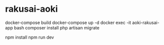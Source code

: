 # rakusai-aoki
docker-compose build
docker-compose up -d
docker exec -it aoki-rakusai-app bash
composer install
php artisan migrate

npm install
npm run dev
